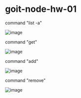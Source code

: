 # goit-node-hw-01

command "list -a"

![image](https://i.ibb.co/xzgK4S3/image.png)

command "get"

![image](https://i.ibb.co/xf7dvLq/image-1.png)

command "add"

![image](https://i.ibb.co/sKvD2Fv/image-2.png)

command "remove"

![image](https://i.ibb.co/28mysBt/image-3.png)
